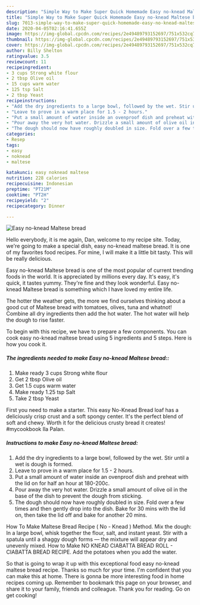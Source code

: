 ```yaml
---
description: "Simple Way to Make Super Quick Homemade Easy no-knead Maltese bread"
title: "Simple Way to Make Super Quick Homemade Easy no-knead Maltese bread"
slug: 7013-simple-way-to-make-super-quick-homemade-easy-no-knead-maltese-bread
date: 2020-04-05T02:16:41.655Z
image: https://img-global.cpcdn.com/recipes/2e49489793152697/751x532cq70/easy-no-knead-maltese-bread-recipe-main-photo.jpg
thumbnail: https://img-global.cpcdn.com/recipes/2e49489793152697/751x532cq70/easy-no-knead-maltese-bread-recipe-main-photo.jpg
cover: https://img-global.cpcdn.com/recipes/2e49489793152697/751x532cq70/easy-no-knead-maltese-bread-recipe-main-photo.jpg
author: Billy Shelton
ratingvalue: 3.5
reviewcount: 11
recipeingredient:
- 3 cups Strong white flour
- 2 tbsp Olive oil
- 15 cups warm water
- 125 tsp Salt
- 2 tbsp Yeast
recipeinstructions:
- "Add the dry ingredients to a large bowl, followed by the wet. Stir until a wet is dough is formed."
- "Leave to prove in a warm place for 1.5 - 2 hours."
- "Put a small amount of water inside an ovenproof dish and preheat with the lid on for half an hour at 180-200c."
- "Pour away the very hot water. Drizzle a small amount of olive oil in the base of the dish to prevent the dough from sticking."
- "The dough should now have roughly doubled in size. Fold over a few times and then gently drop into the dish. Bake for 30 mins with the lid on, then take the lid off and bake for another 20 mins."
categories:
- Resep
tags:
- easy
- noknead
- maltese

katakunci: easy noknead maltese
nutrition: 228 calories
recipecuisine: Indonesian
preptime: "PT21M"
cooktime: "PT2H"
recipeyield: "2"
recipecategory: Dinner

---
```



![Easy no-knead Maltese bread](https://img-global.cpcdn.com/recipes/2e49489793152697/751x532cq70/easy-no-knead-maltese-bread-recipe-main-photo.jpg)

Hello everybody, it is me again, Dan, welcome to my recipe site. Today, we're going to make a special dish, easy no-knead maltese bread. It is one of my favorites food recipes. For mine, I will make it a little bit tasty. This will be really delicious.

Easy no-knead Maltese bread is one of the most popular of current trending foods in the world. It is appreciated by millions every day. It's easy, it's quick, it tastes yummy. They're fine and they look wonderful. Easy no-knead Maltese bread is something which I have loved my entire life.

The hotter the weather gets, the more we find ourselves thinking about a good cut of Maltese bread with tomatoes, olives, tuna and whatnot! Combine all dry ingredients then add the hot water. The hot water will help the dough to rise faster.


To begin with this recipe, we have to prepare a few components. You can cook easy no-knead maltese bread using 5 ingredients and 5 steps. Here is how you cook it.

##### The ingredients needed to make Easy no-knead Maltese bread::

1. Make ready 3 cups Strong white flour
1. Get 2 tbsp Olive oil
1. Get 1.5 cups warm water
1. Make ready 1.25 tsp Salt
1. Take 2 tbsp Yeast


First you need to make a starter. This easy No-Knead Bread loaf has a deliciously crisp crust and a soft spongy center. It&#39;s the perfect blend of soft and chewy. Worth it for the delicious crusty bread it creates! #mycookbook Ila Palan. 

##### Instructions to make Easy no-knead Maltese bread:

1. Add the dry ingredients to a large bowl, followed by the wet. Stir until a wet is dough is formed.
1. Leave to prove in a warm place for 1.5 - 2 hours.
1. Put a small amount of water inside an ovenproof dish and preheat with the lid on for half an hour at 180-200c.
1. Pour away the very hot water. Drizzle a small amount of olive oil in the base of the dish to prevent the dough from sticking.
1. The dough should now have roughly doubled in size. Fold over a few times and then gently drop into the dish. Bake for 30 mins with the lid on, then take the lid off and bake for another 20 mins.


How To Make Maltese Bread Recipe ( No - Knead ) Method. Mix the dough: In a large bowl, whisk together the flour, salt, and instant yeast. Stir with a spatula until a shaggy dough forms — the mixture will appear dry and unevenly mixed. How to Make NO KNEAD CIABATTA BREAD ROLL - CIABATTA BREAD RECIPE. Add the potatoes when you add the water. 

So that is going to wrap it up with this exceptional food easy no-knead maltese bread recipe. Thanks so much for your time. I'm confident that you can make this at home. There is gonna be more interesting food in home recipes coming up. Remember to bookmark this page on your browser, and share it to your family, friends and colleague. Thank you for reading. Go on get cooking!
